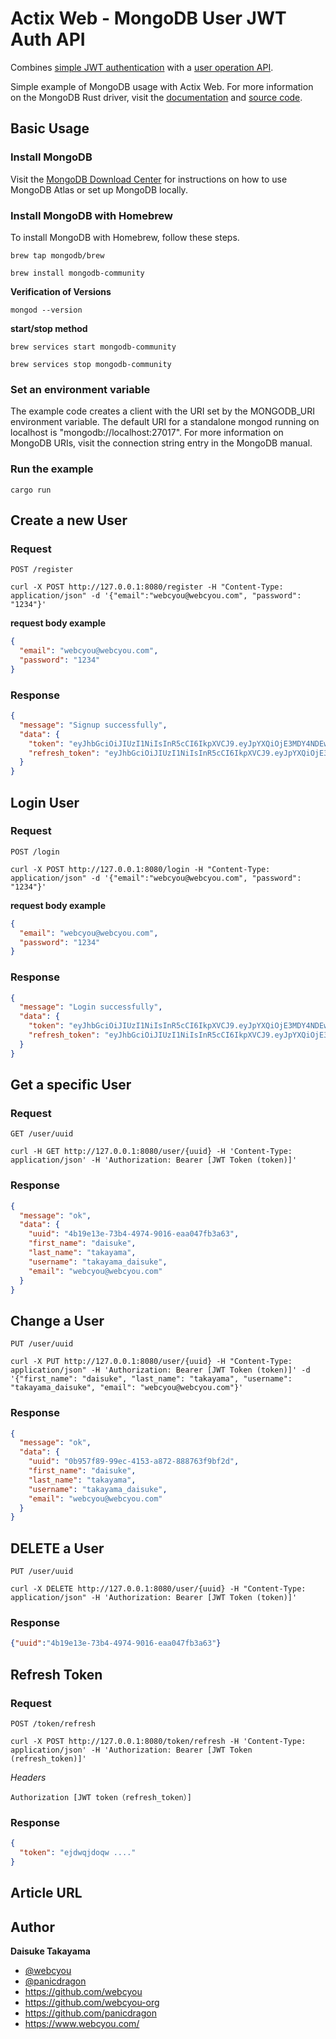 # Actix Web - MongoDB User JWT Auth API

Combines [simple JWT authentication](https://github.com/rust-game-samples/actix_web_sample/tree/main/jwt_auth) with a [user operation API](https://github.com/rust-game-samples/actix_web_sample/tree/main/mongodb).

Simple example of MongoDB usage with Actix Web. For more information on the MongoDB Rust driver, visit the [documentation](https://docs.rs/mongodb/2.0.0/mongodb/index.html) and [source code](https://github.com/mongodb/mongo-rust-driver).

## Basic Usage

### Install MongoDB

Visit the [MongoDB Download Center](https://www.mongodb.com/try) for instructions on how to use MongoDB Atlas or set up MongoDB locally.

### Install MongoDB with Homebrew

To install MongoDB with Homebrew, follow these steps.

```shell
brew tap mongodb/brew
```
```shell
brew install mongodb-community
```

**Verification of Versions**

```shell
mongod --version
```
**start/stop method**

```shell
brew services start mongodb-community
```
```shell
brew services stop mongodb-community
```

### Set an environment variable

The example code creates a client with the URI set by the MONGODB_URI environment variable. The default URI for a standalone mongod running on localhost is "mongodb://localhost:27017". For more information on MongoDB URIs, visit the connection string entry in the MongoDB manual.

### Run the example

```shell
cargo run
```

## Create a new User

### Request

`POST /register`

```shell
curl -X POST http://127.0.0.1:8080/register -H "Content-Type: application/json" -d '{"email":"webcyou@webcyou.com", "password": "1234"}'
```

**request body example**
```json
{
  "email": "webcyou@webcyou.com",
  "password": "1234"
}
```

### Response

```json
{
  "message": "Signup successfully",
  "data": {
    "token": "eyJhbGciOiJIUzI1NiIsInR5cCI6IkpXVCJ9.eyJpYXQiOjE3MDY4NDEwODUsImV4cCI6MTcwNjg0MTE0NSwibmJmIjoxNzA2ODQxMDg1LCJzdWIiOiIxIiwianRpIjoiOGNhZDk2MmItYWVhYy00MmMzLWFjNTgtOGYwNTdkODg0YmQzIiwicmVmcmVzaCI6ZmFsc2V9.mm1hUxevMWoWaNhSCfzKEmry6117Fc355AMxnSZ6E6A",
    "refresh_token": "eyJhbGciOiJIUzI1NiIsInR5cCI6IkpXVCJ9.eyJpYXQiOjE3MDY4NDEwODUsImV4cCI6MTcwNjkyNzQ4NSwibmJmIjoxNzA2ODQxMDg1LCJzdWIiOiIxIiwianRpIjoiZWMxMmRhZTItZWE1Ni00NGZjLWI3ZmQtNTk4NDkyMjc3YmExIiwicmVmcmVzaCI6dHJ1ZX0.OLyYaST_mkIMbZYUU6-QCfT6dYT3URmoUERGQJ5Kwl4"
  }
}
```

## Login User

### Request

`POST /login`

```shell
curl -X POST http://127.0.0.1:8080/login -H "Content-Type: application/json" -d '{"email":"webcyou@webcyou.com", "password": "1234"}'
```

**request body example**

```json
{
  "email": "webcyou@webcyou.com",
  "password": "1234"
}
```

### Response

```json
{
  "message": "Login successfully",
  "data": {
    "token": "eyJhbGciOiJIUzI1NiIsInR5cCI6IkpXVCJ9.eyJpYXQiOjE3MDY4NDEwODUsImV4cCI6MTcwNjg0MTE0NSwibmJmIjoxNzA2ODQxMDg1LCJzdWIiOiIxIiwianRpIjoiOGNhZDk2MmItYWVhYy00MmMzLWFjNTgtOGYwNTdkODg0YmQzIiwicmVmcmVzaCI6ZmFsc2V9.mm1hUxevMWoWaNhSCfzKEmry6117Fc355AMxnSZ6E6A",
    "refresh_token": "eyJhbGciOiJIUzI1NiIsInR5cCI6IkpXVCJ9.eyJpYXQiOjE3MDY4NDEwODUsImV4cCI6MTcwNjkyNzQ4NSwibmJmIjoxNzA2ODQxMDg1LCJzdWIiOiIxIiwianRpIjoiZWMxMmRhZTItZWE1Ni00NGZjLWI3ZmQtNTk4NDkyMjc3YmExIiwicmVmcmVzaCI6dHJ1ZX0.OLyYaST_mkIMbZYUU6-QCfT6dYT3URmoUERGQJ5Kwl4"
  }
}
```

## Get a specific User

### Request

`GET /user/uuid`

```shell
curl -H GET http://127.0.0.1:8080/user/{uuid} -H 'Content-Type: application/json' -H 'Authorization: Bearer [JWT Token (token)]'
```

### Response

```json
{
  "message": "ok",
  "data": { 
    "uuid": "4b19e13e-73b4-4974-9016-eaa047fb3a63",
    "first_name": "daisuke",
    "last_name": "takayama",
    "username": "takayama_daisuke",
    "email": "webcyou@webcyou.com"
  }
}
```

## Change a User

`PUT /user/uuid`

```shell
curl -X PUT http://127.0.0.1:8080/user/{uuid} -H "Content-Type: application/json" -H 'Authorization: Bearer [JWT Token (token)]' -d '{"first_name": "daisuke", "last_name": "takayama", "username": "takayama_daisuke", "email": "webcyou@webcyou.com"}'
```

### Response

```json
{
  "message": "ok",
  "data": {
    "uuid": "0b957f89-99ec-4153-a872-888763f9bf2d",
    "first_name": "daisuke",
    "last_name": "takayama",
    "username": "takayama_daisuke",
    "email": "webcyou@webcyou.com"
  }
}
```

## DELETE a User

`PUT /user/uuid`

```shell
curl -X DELETE http://127.0.0.1:8080/user/{uuid} -H "Content-Type: application/json" -H 'Authorization: Bearer [JWT Token (token)]'
```

### Response

```json
{"uuid":"4b19e13e-73b4-4974-9016-eaa047fb3a63"}
```

## Refresh Token
### Request

```POST /token/refresh```

```shell
curl -X POST http://127.0.0.1:8080/token/refresh -H 'Content-Type: application/json' -H 'Authorization: Bearer [JWT Token (refresh_token)]'
````

*Headers*

```
Authorization [JWT token（refresh_token）]
```

### Response

```json
{
  "token": "ejdwqjdoqw ...."
}
```

## Article URL


## Author

**Daisuke Takayama**
* [@webcyou](https://twitter.com/webcyou)
* [@panicdragon](https://twitter.com/panicdragon)
* <https://github.com/webcyou>
* <https://github.com/webcyou-org>
* <https://github.com/panicdragon>
* <https://www.webcyou.com/>

